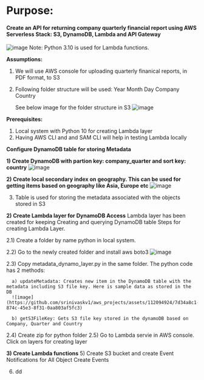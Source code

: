 # Purpose: 
#### Create an API for returning company quarterly financial report using AWS Serverless Stack: S3, DynamoDB, Lambda and API Gateway

![image](https://github.com/srinivaskv1/aws_projects/assets/112094924/677db31a-d926-42d2-b5f9-b2adede54db8)
Note: Python 3.10 is used for Lambda functions.

**Assumptions:**
1) We will use AWS console for uploading quarterly finanical reports, in PDF format, to S3
2) Following folder structure will be used:
    Year
       Month
         Day
           Company
               Country

   See below image for the folder structure in S3
   ![image](https://github.com/srinivaskv1/aws_projects/assets/112094924/d04635e3-e27c-4431-a8fd-d7a0c04841df)

**Prerequisites:**
1) Local system with Python 10 for creating Lambda layer
2) Having AWS CLI and and SAM CLI will help in testing Lambda locally
   
**Configure DynamoDB table for storing Metadata**

**1) Create DynamoDB with partion key: company_quarter and sort key: country**
  ![image](https://github.com/srinivaskv1/aws_projects/assets/112094924/3978e590-2319-4a88-8338-2c8359901323)
  
 **2) Create local secondary index on geography. This can be used for getting items based on geography like Asia, Europe etc**
 ![image](https://github.com/srinivaskv1/aws_projects/assets/112094924/737d4376-821e-4cd0-b853-30e8a5b9a630)
 
 3) Table is used for storing the metadata associated with the objects stored in S3
 
**2) Create Lambda layer for DynamoDB Access**
  Lambda layer has been created for keeping Creating and querying DynamoDB table
  Steps for creating Lambda Layer. 
  
  2.1) Create a folder by name python in local system.
  
  2.2) Go to the newly created folder and install aws boto3
    ![image](https://github.com/srinivaskv1/aws_projects/assets/112094924/71f6234e-fca4-4029-81ba-beb463b4f505)
    
  2.3) Copy metadata_dynamo_layer.py in the same folder. The python code has 2 methods:
  
      a) updateMetadata: Creates new item in the DynamoDB table with the metadata including S3 file key. Here is sample data as stored in the DB
      ![image](https://github.com/srinivaskv1/aws_projects/assets/112094924/7d34a8c1-874c-45e3-8f31-0aa803af5fc3)

      b) getS3FileKey: Gets S3 file key stored in the dynamoDB based on Company, Quarter and Country

  2.4) Create zip for python folder
  2.5) Go to Lambda servie in AWS console. Click on layers for creating layer
  

  **3) Create Lambda functions**
5) Create S3 bucket and create Event Notifications for All Object Create Events

6) dd
